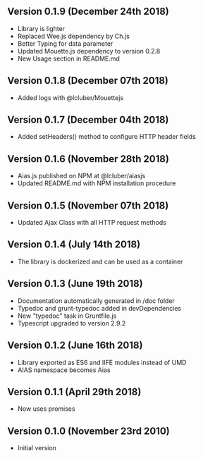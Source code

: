 Version 0.1.9 (December 24th 2018)
-----------------------------
 * Library is lighter
 * Replaced Wee.js dependency by Ch.js
 * Better Typing for data parameter
 * Updated Mouette.js dependency to version 0.2.8
 * New Usage section in README.md

Version 0.1.8 (December 07th 2018)
-----------------------------
 * Added logs with @lcluber/Mouettejs

Version 0.1.7 (December 04th 2018)
-----------------------------
 * Added setHeaders() method to configure HTTP header fields

Version 0.1.6 (November 28th 2018)
-----------------------------
 * Aias.js published on NPM at @lcluber/aiasjs
 * Updated README.md with NPM installation procedure

Version 0.1.5 (November 07th 2018)
-----------------------------
 * Updated Ajax Class with all HTTP request methods

Version 0.1.4 (July 14th 2018)
-----------------------------
 * The library is dockerized and can be used as a container

Version 0.1.3 (June 19th 2018)
-----------------------------
 * Documentation automatically generated in /doc folder
 * Typedoc and grunt-typedoc added in devDependencies
 * New "typedoc" task in Gruntfile.js
 * Typescript upgraded to version 2.9.2

Version 0.1.2 (June 16th 2018)
-----------------------------
 * Library exported as ES6 and IIFE modules instead of UMD
 * AIAS namespace becomes Aias

Version 0.1.1 (April 29th 2018)
-----------------------------
 * Now uses promises

Version 0.1.0 (November 23rd 2010)
-----------------------------
 * Initial version

